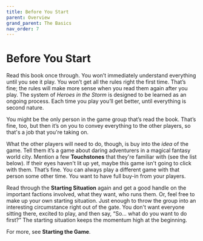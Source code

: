 ```yaml
---
title: Before You Start
parent: Overview
grand_parent: The Basics
nav_order: 7
---
```


# Before You Start
Read this book once through. You won’t immediately understand everything until you see it play. You won’t get all the rules right the first time. That’s fine; the rules will make more sense when you read them again after you play. The system of *Heroes in the Storm* is designed to be learned as an ongoing process. Each time you play you’ll get better, until everything is second nature.

You might be the only person in the game group that’s read the book. That’s fine, too, but then it’s on you to convey everything to the other players, so that's a job that you're taking on.

What the other players will need to do, though, is buy into the *idea* of the game. Tell them it’s a game about daring adventurers in a magical fantasy world city. Mention a few **Touchstones** that they're familiar with (see the list below). If their eyes haven't lit up yet, maybe this game isn't going to click with them. That’s fine. You can always play a different game with that person some other time. You want to have full buy-in from your players.

Read through the **Starting Situation** again and get a good handle on the important factions involved, what they want, who runs them. Or, feel free to make up your own starting situation. Just enough to throw the group into an interesting circumstance right out of the gate. You don't want everyone sitting there, excited to play, and then say, “So... what do you want to do first?” The starting situation keeps the momentum high at the beginning.

For more, see **Starting the Game**.
